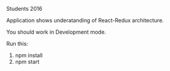 Students 2016

Application shows underatanding of React-Redux architecture.

You should work in Development mode.

Run this:

1. npm install
2. npm start